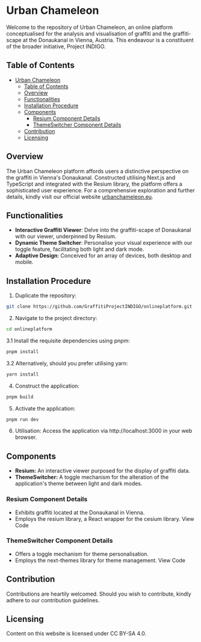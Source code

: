 # Urban Chameleon

Welcome to the repository of Urban Chameleon, an online platform conceptualised for the analysis and visualisation of graffiti and the graffiti-scape at the Donaukanal in Vienna, Austria. This endeavour is a constituent of the broader initiative, Project INDIGO.

## Table of Contents

- [Urban Chameleon](#urban-chameleon)
  - [Table of Contents](#table-of-contents)
  - [Overview](#overview)
  - [Functionalities](#functionalities)
  - [Installation Procedure](#installation-procedure)
  - [Components](#components)
    - [Resium Component Details](#resium-component-details)
    - [ThemeSwitcher Component Details](#themeswitcher-component-details)
  - [Contribution](#contribution)
  - [Licensing](#licensing)

## Overview

The Urban Chameleon platform affords users a distinctive perspective on the graffiti in Vienna's Donaukanal. Constructed utilising Next.js and TypeScript and integrated with the Resium library, the platform offers a sophisticated user experience. For a comprehensive exploration and further details, kindly visit our official website [urbanchameleon.eu](https://urbanchameleon.eu).

## Functionalities

- **Interactive Graffiti Viewer**: Delve into the graffiti-scape of Donaukanal with our viewer, underpinned by Resium.
- **Dynamic Theme Switcher**: Personalise your visual experience with our toggle feature, facilitating both light and dark mode.
- **Adaptive Design**: Conceived for an array of devices, both desktop and mobile.

## Installation Procedure

1. Duplicate the repository:
```bash
git clone https://github.com/GraffitiProjectINDIGO/onlineplatform.git
```

2. Navigate to the project directory:
  ```bash
  cd onlineplatform
  ```

3.1 Install the requisite dependencies using pnpm:
  ```bash
  pnpm install
  ```

3.2 Alternatively, should you prefer utilising yarn:
  ```bash
  yarn install
  ```

4. Construct the application:
  ```bash
  pnpm build
  ```

5. Activate the application:
  ```bash
  pnpm run dev
  ```

6. Utilisation:
Access the application via http://localhost:3000 in your web browser.

## Components

- **Resium:** An interactive viewer purposed for the display of graffiti data.
- **ThemeSwitcher:** A toggle mechanism for the alteration of the application's theme between light and dark modes.

### Resium Component Details

- Exhibits graffiti located at the Donaukanal in Vienna.
- Employs the resium library, a React wrapper for the cesium library.
  View Code

### ThemeSwitcher Component Details

- Offers a toggle mechanism for theme personalisation.
- Employs the next-themes library for theme management.
  View Code

## Contribution

Contributions are heartily welcomed. Should you wish to contribute, kindly adhere to our contribution guidelines.

## Licensing

Content on this website is licensed under CC BY-SA 4.0.
